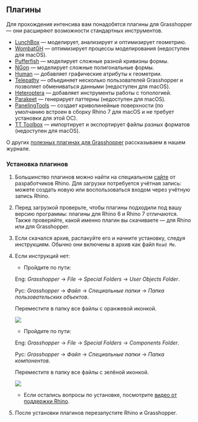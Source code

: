 ## Плагины

Для прохождения интенсива вам понадобятся плагины для Grasshopper — они расширяют возможности стандартных инструментов.

- [LunchBox](https://www.food4rhino.com/app/lunchbox) — моделирует, анализирует и оптимизирует геометрию.
- [WombatGH](https://www.food4rhino.com/app/wombatgh) — оптимизирует процессы моделирования (недоступен для macOS).
- [Pufferfish](https://www.food4rhino.com/en/app/pufferfish) — моделирует сложные разной кривизны формы.
- [NGon](https://www.food4rhino.com/en/app/ngon) — моделирует сложные полигональные формы.
- [Human](https://www.food4rhino.com/en/app/human) — добавляет графические атрибуты к геометрии.
- [Telepathy](https://www.food4rhino.com/en/app/telepathy) — объединяет несколько пользователей Grasshopper и позволяет обмениваться данными (недоступен для macOS).
- [Heteroptera](https://www.food4rhino.com/en/app/heteroptera) — добавляет инструменты работы с топологией.
- [Parakeet](https://www.food4rhino.com/en/app/parakeet) — генерирует паттерны (недоступен для macOS).
- [PanelingTools](https://www.food4rhino.com/en/app/panelingtools-rhino-and-grasshopper) — создает криволинейные поверхности (по умолчанию встроен в сборку Rhino 7 для macOS и не требует установки для этой ОС).
- [TT Toolbox](https://www.food4rhino.com/en/app/tt-toolbox) — импортирует и экспортирует файлы разных форматов (недоступен для macOS).

О других [полезных плагинах для Grasshopper](https://softculture.cc/blog/entries/articles/kollektsiya-plaginov-grasshopper) рассказываем в нашем журнале.

### Установка плагинов

1. Большинство плагинов можно найти на специальном [сайте](https://www.food4rhino.com/en) от разработчиков Rhino. Для загрузки потребуется учётная запись: можете создать новую или воспользоваться входом через учётную запись Rhino.
2. Перед загрузкой проверьте, чтобы плагины подходили под вашу версию программы: плагины для Rhino 6 и Rhino 7 отличаются. Также проверяйте, какой именно плагин вы скачиваете — для Rhino или для Grasshopper.
3. Если скачался архив, распакуйте его и начните установку, следуя инструкциям. Обычно они включены в архив как файл `Read Me`.
4. Если инструкций нет:

    - Пройдите по пути:

    Eng: _Grasshopper_ → _File_ → _Special Folders_ → _User Objects Folder_.

    Рус: _Grasshopper_ → _Файл_ → _Специальные папки_ → _Папка пользовательских объектов_.

    Переместите в папку все файлы с оранжевой иконкой.

    ![](/img/ARO_5/1655894399_orange.jpeg#bordered)

    - Пройдите по пути:

    Eng: _Grasshopper_ → _File_ → _Special Folders_ → _Components Folder_.

    Рус: _Grasshopper_ → _Файл_ → _Специальные папки_ → _Папка компонентов_.

    Переместите в папку все файлы с зелёной иконкой.

    ![](/img/ARO_5/1655894427_green.jpeg#bordered)

    - Если остались вопросы по установке, посмотрите [видео от поддержки Rhino](https://www.food4rhino.com/s3fs-images/f4r/images/faq/installing_a_grasshopper_plugin.mp4).

5. После установки плагинов перезапустите Rhino и Grasshopper.
